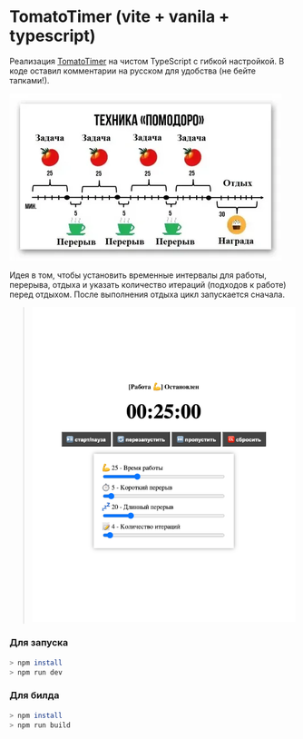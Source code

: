# TomatoTimer (vite + vanila + typescript)

Реализация [TomatoTimer](https://en.wikipedia.org/wiki/Pomodoro_Technique) на чистом TypeScript с гибкой настройкой. В коде оставил комментарии на русском для удобства (не бейте тапками!).

![Картинка](images/metod-pomidora.png)

Идея в том, чтобы установить временные интервалы для работы, перерыва, отдыха и указать количество итераций (подходов к работе) перед отдыхом. После выполнения отдыха цикл запускается сначала.

> ![Скриншот](images/screen1.png)


### Для запуска

```bash
> npm install
> npm run dev
```

### Для билда
```bash
> npm install
> npm run build
```